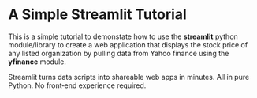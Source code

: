 # A Simple Streamlit Tutorial 

This is a simple tutorial to demonstate how to use the **streamlit** python module/library to create a web application that displays the stock price of any listed organization by pulling data from Yahoo finance using the **yfinance** module.

Streamlit turns data scripts into shareable web apps in minutes. All in pure Python. No front‑end experience required.


